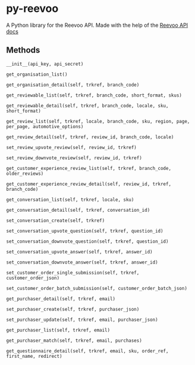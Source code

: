 # py-reevoo
A Python library for the Reevoo API. Made with the help of the [Reevoo API docs](http://reevoo.github.io/docs/reevooapi/)

## Methods
`__init__(api_key, api_secret)`

`get_organisation_list()`

`get_organisation_detail(self, trkref, branch_code)`

`get_reviewable_list(self, trkref, branch_code, short_format, skus)`

`get_reviewable_detail(self, trkref, branch_code, locale, sku, short_format)`

`get_review_list(self, trkref, locale, branch_code, sku, region, page, per_page, automotive_options)`

`get_review_detail(self, trkref, review_id, branch_code, locale)`

`set_review_upvote_review(self, review_id, trkref)`

`set_review_downvote_review(self, review_id, trkref)`

`get_customer_experience_review_list(self, trkref, branch_code, older_reviews)`

`get_customer_experience_review_detail(self, review_id, trkref, branch_code)`

`get_conversation_list(self, trkref, locale, sku)`

`get_conversation_detail(self, trkref, conversation_id)`

`set_conversation_create(self, trkref)`

`set_conversation_upvote_question(self, trkref, question_id)`

`set_conversation_downvote_question(self, trkref, question_id)`

`set_conversation_upvote_answer(self, trkref, answer_id)`

`set_conversation_downvote_answer(self, trkref, answer_id)`

`set_customer_order_single_submission(self, trkref, customer_order_json)`

`set_customer_order_batch_submission(self, customer_order_batch_json)`

`get_purchaser_detail(self, trkref, email)`

`set_purchaser_create(self, trkref, purchaser_json)`

`set_purchaser_update(self, trkref, email, purchaser_json)`

`get_purchaser_list(self, trkref, email)`

`get_purchaser_match(self, trkref, email, purchases)`

`get_questionnaire_detail(self, trkref, email, sku, order_ref, first_name, redirect)`
